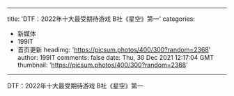 
---
title: 'DTF：2022年十大最受期待游戏 B社《星空》第一'
categories: 
 - 新媒体
 - 199IT
 - 首页更新
headimg: 'https://picsum.photos/400/300?random=2368'
author: 199IT
comments: false
date: Thu, 30 Dec 2021 12:17:04 GMT
thumbnail: 'https://picsum.photos/400/300?random=2368'
---

<div>   
DTF：2022年十大最受期待游戏 B社《星空》第一  
</div>
            